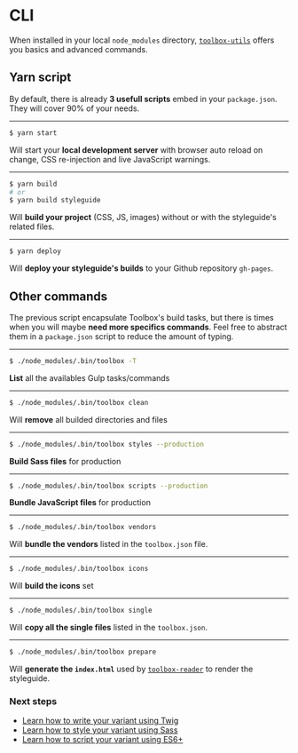 # CLI

When installed in your local `node_modules` directory, [`toolbox-utils`](https://github.com/frontend/toolbox-utils) offers you basics and advanced commands.

## Yarn script

By default, there is already **3 usefull scripts** embed in your `package.json`. They will cover 90% of your needs.

----
```bash
$ yarn start
``` 
Will start your **local development server** with browser auto reload on change, CSS re-injection and live JavaScript warnings.

----
```bash
$ yarn build
# or
$ yarn build styleguide
```
Will **build your project** (CSS, JS, images) without or with the styleguide's related files.

----
```bash
$ yarn deploy
```
Will **deploy your styleguide's builds** to your Github repository `gh-pages`.

## Other commands

The previous script encapsulate Toolbox's build tasks, but there is times when you will maybe **need more specifics commands**. Feel free to abstract them in a `package.json` script to reduce the amount of typing.

----
```bash
$ ./node_modules/.bin/toolbox -T
```
**List** all the availables Gulp tasks/commands

----
```bash
$ ./node_modules/.bin/toolbox clean
```
Will **remove** all builded directories and files

----
```bash
$ ./node_modules/.bin/toolbox styles --production
```
**Build Sass files** for production

----
```bash
$ ./node_modules/.bin/toolbox scripts --production
```
**Bundle JavaScript files** for production

----
```bash
$ ./node_modules/.bin/toolbox vendors
```
Will **bundle the vendors** listed in the `toolbox.json` file.

----
```bash
$ ./node_modules/.bin/toolbox icons
```
Will **build the icons** set

----
```bash
$ ./node_modules/.bin/toolbox single
```
Will **copy all the single files** listed in the `toolbox.json`.

----
```bash
$ ./node_modules/.bin/toolbox prepare
```
Will **generate the `index.html`** used by [`toolbox-reader`](https://github.com/frontend/toolbox-reader) to render the styleguide.

### Next steps

- [Learn how to write your variant using Twig](html/writing.html)
- [Learn how to style your variant using Sass](css.html)
- [Learn how to script your variant using ES6+](javascript.html)
